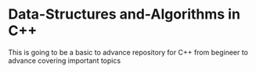 # Data-Structures and-Algorithms in C++
This is going to be a basic to advance repository  for C++ from begineer to advance covering important topics
